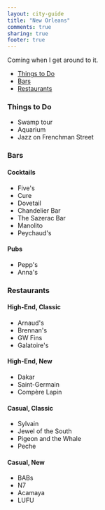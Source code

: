 ```yaml
---
layout: city-guide
title: "New Orleans"
comments: true
sharing: true
footer: true
---
```


Coming when I get around to it.

- [Things to Do](#Things-to-Do)
- [Bars](#Bars)
- [Restaurants](#Restaurants)


<a name="Things-to-Do"></a>
### Things to Do
* Swamp tour
* Aquarium
* Jazz on Frenchman Street

<a name="Bars"></a>
### Bars
#### Cocktails
* Five's
* Cure
* Dovetail
* Chandelier Bar
* The Sazerac Bar
* Manolito
* Peychaud's

#### Pubs
* Pepp's
* Anna's

<a name="Restaurants"></a>
### Restaurants
#### High-End, Classic
* Arnaud's
* Brennan's
* GW Fins
* Galatoire's

#### High-End, New
* Dakar
* Saint-Germain
* Compère Lapin

#### Casual, Classic
* Sylvain
* Jewel of the South
* Pigeon and the Whale
* Peche

#### Casual, New
* BABs
* N7
* Acamaya
* LUFU
